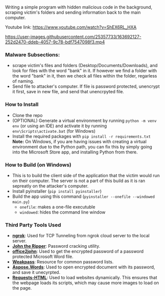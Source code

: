 Writing a simple program with hidden malicious code in the background, scraping victim's folders and sending information back to the main computer.

Youtube link: https://www.youtube.com/watch?v=ShEX6RL_HXA

https://user-images.githubusercontent.com/25357733/163692127-252d2470-ddeb-4057-9c78-bdf7547098f3.mp4


### Malware Subsections:

- scrape victim's files and folders (Desktop/Documents/Downloads), and look for files with the word "bank" in it. If however we find a folder with the word "bank" in it, then we check all files within the folder, regarless of naming.
- Send file to attacker's computer. If file is password protected, unencrypt it first, save in new file, and send that unencrpyted file.

### How to Install

- Clone the repo
- (OPTIONAL) Generate a virtual environment by running `python -m venv env` (or using an IDE) and activate it by running `env\Scripts\activate.bat` (for Windows)
- Install the required packages with `pip install -r requirements.txt`
**Note:** On Windows, if you are having issues with creating a virtual environment due to the Python path, you can fix this by simply going into the Microsoft Store app, and installing Python from there.

### How to Build (on Windows)

- This is to build the client side of the application that the victim would run on their computer. The server is not a part of this build as it is ran sepreatly on the attacker's computer.
- Install pyinstaller (`pip install pyinstaller`)
- Build the app using this command (`pyinstaller --onefile --windowed main.py`)
  - `onefile`: makes a one-file executuble
  - `windowed`: hides the command line window

### Third Party Tools Used

- **[ngrok](https://ngrok.com/)**: Used for TCP Tunneling from ngrok cloud server to the local server.
- **[John the Ripper](https://www.openwall.com/john/)**: Password cracking utility.
- **[office2john](https://github.com/openwall/john/blob/bleeding-jumbo/run/office2john.py)**: Used to get the encrypted password of a password protected Microsoft Word file.
- **[Weakpass](https://weakpass.com/)**: Resource for common password lists.
- **[Aspose.Words](https://github.com/aspose-words/Aspose.Words-for-Python-via-.NET)**: Used to open encrypted document with its password, and save it unecyrpted.
- **[Requests-HTML](https://docs.python-requests.org/projects/requests-html/en/latest/)**: Used to load websites dynamically. This ensures that the webpage loads its scripts, which may cause more images to load on the page.
